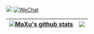 [![](https://leetcode-badge.haozibi.dev/v1cn/solved/maxusun.svg?style=flat-square&labelColor=black&color=%23ffa116&label=Solved&query=solvedOverTotal&logo=leetcode&logoColor=yellow)](https://www.leetcode-cn.com/u/maxusun)
[![WeChat](https://img.shields.io/badge/WeChat-mx_ninthSun-brightgreen.svg?style=flat-square&logo=Juejin)](wechat_qr_code.jpg?raw=true)

<div align="center">
  
| <a href="https://github.com/maxusun"><img align="center" src="https://github-readme-stats.vercel.app/api?username=maxusun&show_icons=true&include_all_commits=true&hide_border=true" alt="MaXu's github stats" /></a> | <a href="https://github.com/maxusun"><img align="center" src="https://github-readme-stats.vercel.app/api/top-langs/?username=maxusun&layout=compact&hide_border=true" /></a>|
| ------------- | ------------- |
</div>
